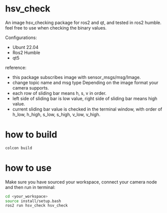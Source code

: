 # hsv_check
An image hsv_checking package for ros2 and qt, and tested in ros2 humble.
feel free to use when checking the binary values.

Configurations:
- Ubunt 22.04
- Ros2 Humble
- qt5

reference:
- this package subscribes image with sensor_msgs/msg/Image.
- change topic name and msg type Depending on the image format your camera supports.
- each row of sliding bar means h, s, v in order.
- left side of sliding bar is low value, right side of sliding bar means high value.
- current sliding bar value is checked in the terminal window, with order of h_low, h_high, s_low, s_high, v_low, v_high.


# how to build

```bash
colcon build
```

# how to use
Make sure you have sourced your workspace, connect your camera node and then run in terminal:

```bash
cd <your_workspace>
source install/setup.bash
ros2 run hsv_check hsv_check
```
